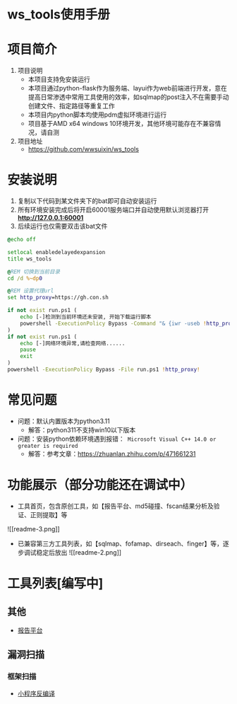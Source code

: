 # ws\_tools使用手册
# 项目简介
1.  项目说明
    -   本项目支持免安装运行
    -   本项目通过python-flask作为服务端、layui作为web前端进行开发，意在提高日常渗透中常用工具使用的效率，如sqlmap的post注入不在需要手动创建文件、指定路径等重复工作
    -   本项目内python脚本均使用pdm虚拟环境进行运行
    -   项目基于AMD x64 windows 10环境开发，其他环境可能存在不兼容情况，请自测
2.  项目地址
    -  https://github.com/wwsuixin/ws_tools

# 安装说明

1. 复制以下代码到某文件夹下的bat即可自动安装运行
2. 所有环境安装完成后将开启60001服务端口并自动使用默认浏览器打开**http://127.0.0.1:60001**
3. 后续运行也仅需要双击该bat文件
```bat
@echo off 

setlocal enabledelayedexpansion
title ws_tools

@REM 切换到当前目录
cd /d %~dp0

@REM 设置代理url
set http_proxy=https://gh.con.sh

if not exist run.ps1 (
    echo [-]检测到当前环境还未安装, 开始下载运行脚本
    powershell -ExecutionPolicy Bypass -Command "& {iwr -useb !http_proxy!/https://github.com/wwsuixin/ws_tools/raw/main/run.ps1 -OutFile run.ps1}"
)
if not exist run.ps1 (
    echo [-]网络环境异常,请检查网络......
    pause
    exit
)
powershell -ExecutionPolicy Bypass -File run.ps1 !http_proxy!

```

# 常见问题
- 问题：默认内置版本为python3.11
	- 解答：python311不支持win10以下版本
- 问题：安装python依赖环境遇到报错：` Microsoft Visual C++ 14.0 or greater is required`
	- 解答：参考文章：https://zhuanlan.zhihu.com/p/471661231


# 功能展示（部分功能还在调试中）

-   工具首页，包含原创工具，如【报告平台、md5碰撞、fscan结果分析及验证、正则提取】等

![[readme-3.png]]


-   已兼容第三方工具列表，如【sqlmap、fofamap、dirseach、finger】等，逐步调试稳定后放出
![[readme-2.png]]

# 工具列表[编写中]

## 其他

- [报告平台](报告平台.md)
## 漏洞扫描
### 框架扫描

- [小程序反编译](小程序反编译.md)
